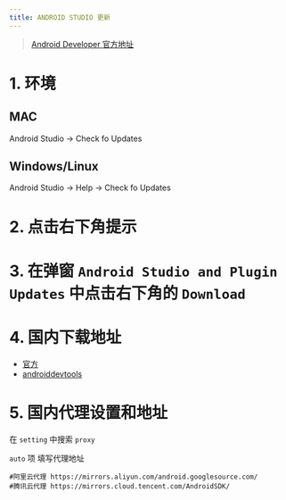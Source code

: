 ```yaml
---
title: ANDROID STUDIO 更新
---
```


> [Android Developer 官方地址](https://developer.android.google.cn/studio/install)

# 1. 环境

## MAC 

Android Studio -> Check fo Updates

## Windows/Linux

Android Studio -> Help -> Check fo Updates

# 2. 点击右下角提示

# 3. 在弹窗 `Android Studio and Plugin Updates` 中点击右下角的 `Download`

# 4. 国内下载地址

* [官方](https://developer.android.google.cn/studio?hl=zh-cn)
* [androiddevtools](https://www.androiddevtools.cn/#)

# 5. 国内代理设置和地址

在 `setting` 中搜索 `proxy`

`auto` 项 填写代理地址

```
#阿里云代理 https://mirrors.aliyun.com/android.googlesource.com/
#腾讯云代理 https://mirrors.cloud.tencent.com/AndroidSDK/
```